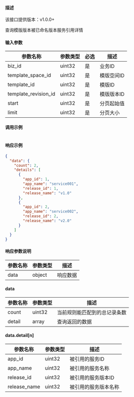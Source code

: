 #### 描述

该接口提供版本：v1.0.0+

查询模版版本被已命名版本服务引用详情

#### 输入参数

| 参数名称            | 参数类型 | 必选 | 描述       |
| ------------------- | -------- | ---- | ---------- |
| biz_id              | uint32   | 是   | 业务ID     |
| template_space_id   | uint32   | 是   | 模版空间ID |
| template_id         | uint32   | 是   | 模版ID     |
| template_revision_id | uint32   | 是   | 模版版本ID |
| start               | uint32   | 是   | 分页起始值 |
| limit               | uint32   | 是   | 分页大小   |

#### 调用示例

```json

```

#### 响应示例

```json
{
  "data": {
    "count": 2,
    "details": [
      {
        "app_id": 1,
        "app_name": "service001",
        "release_id": 1,
        "release_name": "v1.0"
      },
      {
        "app_id": 2,
        "app_name": "service002",
        "release_id": 2,
        "release_name": "v2.0"        
      }
    ]
  }
}
```

#### 响应参数说明

| 参数名称 | 参数类型 | 描述     |
| -------- | -------- | -------- |
| data     | object   | 响应数据 |

#### data

| 参数名称 | 参数类型 | 描述                         |
| -------- | -------- | ---------------------------- |
| count    | uint32   | 当前规则能匹配到的总记录条数 |
| detail   | array    | 查询返回的数据               |

#### data.detail[n]

| 参数名称     | 参数类型 | 描述                 |
| ------------ | -------- | -------------------- |
| app_id       | uint32   | 被引用的服务ID       |
| app_name     | uint32   | 被引用的服务名称     |
| release_id   | uint32   | 被引用的服务版本ID   |
| release_name | uint32   | 被引用的服务版本名称 |

